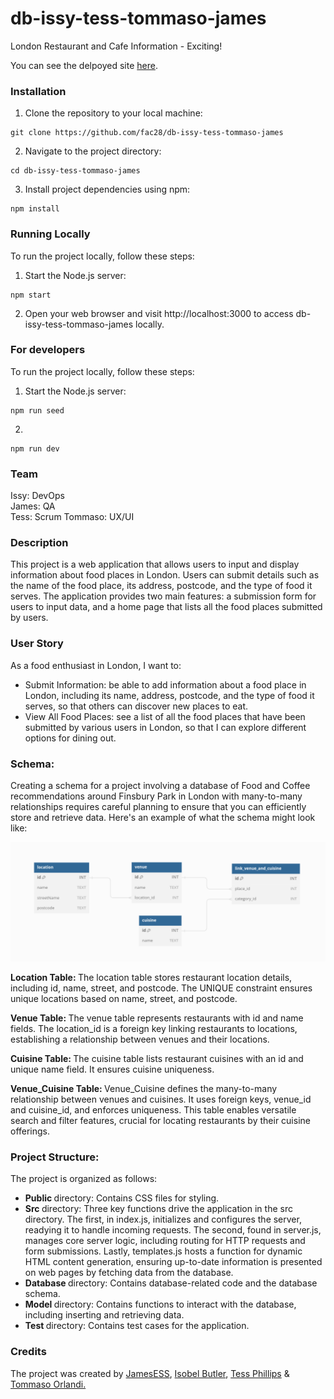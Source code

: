# db-issy-tess-tommaso-james

London Restaurant and Cafe Information - Exciting!

You can see the delpoyed site [here](https://db-issy-tommaso-james-tess-woo.fly.dev/).

### Installation

1. Clone the repository to your local machine:

```shell
git clone https://github.com/fac28/db-issy-tess-tommaso-james
```

2. Navigate to the project directory:

```shell
cd db-issy-tess-tommaso-james
```

3. Install project dependencies using npm:

```shell
npm install
```

### Running Locally

To run the project locally, follow these steps:

1. Start the Node.js server:

```shell
npm start
```

2. Open your web browser and visit http://localhost:3000 to access db-issy-tess-tommaso-james locally.

### For developers

To run the project locally, follow these steps:

1. Start the Node.js server:

```shell
npm run seed
```

2.

```shell
npm run dev
```

### Team

Issy: DevOps  
James: QA  
Tess: Scrum
Tommaso: UX/UI

### Description

This project is a web application that allows users to input and display information about food places in London. Users can submit details such as the name of the food place, its address, postcode, and the type of food it serves. The application provides two main features: a submission form for users to input data, and a home page that lists all the food places submitted by users.

### User Story

As a food enthusiast in London, I want to:

<ul>
<li>Submit Information: be able to add information about a food place in London, including its name, address, postcode, and the type of food it serves, so that others can discover new places to eat.</li>
<li>View All Food Places: see a list of all the food places that have been submitted by various users in London, so that I can explore different options for dining out.
</li>
</ul>

### Schema:

Creating a schema for a project involving a database of Food and Coffee recommendations around Finsbury Park in London with many-to-many relationships requires careful planning to ensure that you can efficiently store and retrieve data. Here's an example of what the schema might look like:

![Image Alt Text](./public/schema.png)

<p><strong>
Location Table:
</strong>
The location table stores restaurant location details, including id, name, street, and postcode. The UNIQUE constraint ensures unique locations based on name, street, and postcode.</p>

<p><strong>
Venue Table:
</strong>
The venue table represents restaurants with id and name fields. The location_id is a foreign key linking restaurants to locations, establishing a relationship between venues and their locations.</p>

<p><strong>
Cuisine Table:
</strong>
The cuisine table lists restaurant cuisines with an id and unique name field. It ensures cuisine uniqueness.</p>

<p><strong>
Venue_Cuisine Table:
</strong>
Venue_Cuisine defines the many-to-many relationship between venues and cuisines. It uses foreign keys, venue_id and cuisine_id, and enforces uniqueness. This table enables versatile search and filter features, crucial for locating restaurants by their cuisine offerings.</p>

### Project Structure:

The project is organized as follows:

<ul>
  <li><strong>Public </strong>directory: Contains CSS files for styling.</li>
  <li><strong>Src </strong>directory:
    Three key functions drive the application in the src directory. The first, in index.js, initializes and configures the server, readying it to handle incoming requests. The second, found in server.js, manages core server logic, including routing for HTTP requests and form submissions. Lastly, templates.js hosts a function for dynamic HTML content generation, ensuring up-to-date information is presented on web pages by fetching data from the database.
  </li>
  <li><strong>Database </strong>directory: Contains database-related code and the database schema.</li>
  <li><strong>Model </strong>directory: Contains functions to interact with the database, including inserting and retrieving data.</li>
  <li><strong>Test </strong>directory: Contains test cases for the application.</li>
</ul>

### Credits

The project was created by <a href="https://github.com/JamesESS">JamesESS</a>, <a href="https://github.com/isobelbutler">Isobel Butler</a>, <a href="https://github.com/tess-phillips">Tess Phillips</a> & <a href="https://github.com/benante">Tommaso Orlandi.</a>
